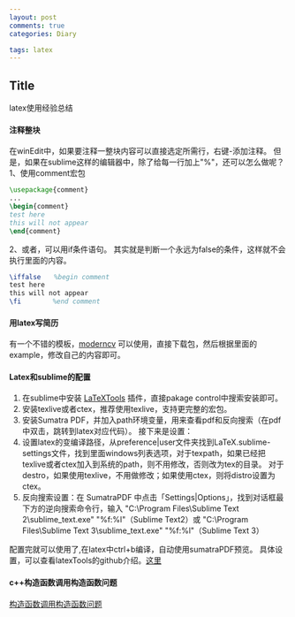 ```yaml
---
layout: post
comments: true
categories: Diary 

tags: latex
---
```

## Title
latex使用经验总结

#### 注释整块
在winEdit中，如果要注释一整块内容可以直接选定所需行，右键-添加注释。
但是，如果在sublime这样的编辑器中，除了给每一行加上"%"，还可以怎么做呢？
1、使用comment宏包
```latex
\usepackage{comment}
...
\begin{comment}
test here
this will not appear
\end{comment}
```
2、或者，可以用if条件语句。 其实就是判断一个永远为false的条件，这样就不会执行里面的内容。
```latex
\iffalse　　%begin comment
test here
this will not appear
\fi　　　   %end comment
```

#### 用latex写简历
有一个不错的模板，[moderncv](https://www.ctan.org/tex-archive/macros/latex/contrib/moderncv?lang=en) 可以使用，直接下载包，然后根据里面的example，修改自己的内容即可。

#### Latex和sublime的配置
1. 在sublime中安装 [LaTeXTools](https://github.com/SublimeText/LaTeXTools) 插件，直接pakage control中搜索安装即可。
2. 安装texlive或者ctex，推荐使用texlive，支持更完整的宏包。
3. 安装Sumatra PDF，并加入path环境变量，用来查看pdf和反向搜索（在pdf中双击，跳转到latex对应代码）。
接下来是设置：
4. 设置latex的变编译路径，从preference|user文件夹找到LaTeX.sublime-settings文件，找到里面windows列表选项，对于texpath，如果已经把texlive或者ctex加入到系统的path，则不用修改，否则改为tex的目录。
对于destro，如果使用texlive，不用做修改；如果使用ctex，则将distro设置为ctex。
5. 反向搜索设置：在 SumatraPDF 中点击「Settings|Options」，找到对话框最下方的逆向搜索命令行，输入 "C:\Program Files\Sublime Text 2\sublime\_text.exe" "%f:%l"（Sublime Text2）或 "C:\Program Files\Sublime Text 3\sublime\_text.exe" "%f:%l"（Sublime Text 3）

配置完就可以使用了,在latex中ctrl+b编译，自动使用sumatraPDF预览。
具体设置，可以查看latexTools的github介绍。[这里](https://github.com/SublimeText/LaTeXTools)

#### c++构造函数调用构造函数问题
[构造函数调用构造函数问题](http://www.cnblogs.com/chio/archive/2007/10/20/931043.html)
